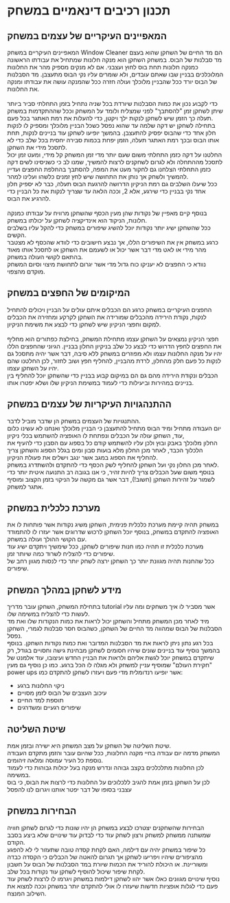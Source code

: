 # תכנון רכיבים דינאמיים במשחק
## המאפיינים העיקריים של עצמים במשחק
המאפיינים העיקריים במשחק Window Cleaner הם מד החיים של השחקן שהוא בעצם מד סבלנות של הבוס. במשחק השחקן הוא מנקה חלונות שמתחיל את עבודתו הראשונה כמנקה חלונות תחת בוס לחוץ ועצבני. אם לא מנקים מספיק מהר את החלונות המלוכלכים בבניין שבו שאתם עובדים, ולא שומרים עליו נקי הבוס מתעצבן. מד הסבלנות של הבוס יורד ככל שהבניין מלוכלך ועולה חזרה ככל שהמנקה עושה את עבודתו ומנקה את החלונות.<br /><br />
כדי לקבוע נכון את כמות הסבלנות שיורדת בכל שניה נתחיל בזמן התחלתי סביר ביותר שיתן לשחקן זמן "להסתבך" לפני שמצליח ולומד על המשחק וככל שההתקדמות במשחק תעלה כך הזמן שיש לשחקן לנקות ילך ויקטן, כדי להעלות את רמת האתגר בכל פעם.<br />
בתחילה לשחקן יש דקה שלמה עד שהוא נפסל כשכל הבניין מלוכלך ומספיק לו לנקות חלון אחד כדי שהבוס יפסיק להתעצבן. בהמשך יופיעו לשחקן עוד בניינים לנקות, תחת אותו הבוס ובכך רמת האתגר תעלה, הזמן יפחת בכמות סבירה יחסית בכל שלב כדי לא לתסכל מידי את השחקן.<br />
החלטנו על דקה כזמן התחלתי משום שעם יותר מדי זמן המשחק קל מידי, ומעט זמן יכול לתסכל מההתחלה ולא לגרום לשחקנים לרצות להמשיך, שמנו לב כי כשניסינו לשים דקה כזמן התחלתי הצלחנו גם לחקור מעט את המפה, להסתבך בהחלפת החפצים ועדיין להמשיך ולשחק אך נותן את התחושה שיש לחץ זמנים כלשהו ועלינו למהר.<br />
ככל שיעלו השלבים גם רמת הניקיון הדרושה להרגעת הבוס תעלה, כבר לא יספיק חלון אחד נקי בבניין כדי שירגע, אלא 2, וככה הלאה עד שצריך לנקות את כל הבניין כדי להרגיע את הבוס.<br /><br />
בנוסף קיים מאפיין של נקודות שהן מעין הכסף שהשחקן מרוויח על עבודתו כמנקה חלונות, הניקוד הוא אינדיקציה לשחקן על יכולתו במשחק. <br />ככל שהשחקן ישיג יותר נקודות יוכל להשיג שיפורים במשחק כדי להקל עליו בשלבים הקשים.<br /> כרגע במשחק אין את השיפורים הללו, אך נבצע חישובים כדי לוודא שהכסף לא מצטבר מהר מידי או לאט מדי דבר אשר יכול או לשעמם את השחקן או לתסכל אותו מאוד בהתאם לקושי העולה במשחק. <br />נוודא כי החפצים לא יעניקו כוח גדול מדי אשר יגרום לתחושת מיצוי וסיום המשחק מוקדם מהצפוי.<br />
## המיקומים של החפצים במשחק
החפצים העיקריים במשחק כרגע הם הכבלים איתם עולים על הבניין ויכולים להתחיל לנקות, נקודת הירידה מהכבלים שמורידה את השחקן לקרקע ומחזירה את הכבלים למקום וחפצי הניקיון שיש לשחקן כדי לבצע את משימת הניקיון.<br /><br />
חפצי הניקיון נמצאים על השחקן עצמו מתחילת המשחק, בחילצת כפתורים הוא מחליף את החפצים לחפץ הדרוש כדי לבצע כל שלב בניקיון החלון בבניין. הגיוני שהחפצים הללו יהיו על מנקה החלונות עצמו ולא מפוזרים במשחק ללא סיבה, דבר אשר יהיה מתסכל גם לנקות כל פעם חלק מהחלון, לרדת מהבניין, להחליף חפץ ושוב לחזור, לכן החלטנו שהם יהיו על השחקן עצמו.<br />
הכבלים ונקודת הירידה מהם גם הם במיקום קבוע בבניין כדי שהשחקן יוכל להחליף בין בניינים במהירות וביעילות כדי לעמוד במשימת הניקיון שלו ושלא יפטרו אותו.<br />
## ההתנהגויות העיקריות של עצמים במשחק
ההתנגויות של העצמים במשחק הן שדבר מוביל לדבר.<br />
יום העבודה מתחיל ומיד הבוס מתחיל להתעצבן כי הבניין מלוכלך ואנחנו לא עשינו כלום עוד, השחקן עולה על הכבלים ונפתחת לו האופציה להשתמש בכלי ניקיון,<br /> החלון מלוכלך באבק ובוץ ולכן עליו להשתמש קודם כל בספוג עם הסבון כדי להעיף את הלכלוך הכבד, לאחר מכן החלון מלא בועות סבון ומים בגלל הספוג והשחקן צריך להחליף את הספוג במגב אשר ינגב וישלים את פעולת הניקיון.<br />לאחר מכן החלון נקי ועל השחקן להחליף לשק הכסף כדי להתקדם ולהשתדרג במשחק.<br />
בנוסף משום שעל הכבלים צריך להיות זהיר, כי אנו בגובה רב התנועה איטית יותר כדי לשמור על זהירות השחקן (חשוב!), דבר אשר גם מקשה על הניקוי בזמן הקצוב ומוסיף אתגר למשחק.
## מערכת כלכלית במשחק
במשחק תהיה קיימת מערכת כלכלית פנימית, השחקן משיג נקודות אשר פותחות לו את האופציה להתקדם במשחק, בנוסף יוכל השחקן לרכוש שדרוגים אשר יעזרו לו להתמודד עם הקושי ההולך ועולה במשחק.<br />
מערכת כלכלית זו תהיה כמו חנות שיפורים לשחקן, ככל שימשיך ויתקדם ישיג עוד שיפורים כדי להצליח לשרוד כמה שיותר זמן.<br />
ככל שהחנות תהיה מגוונת יותר כך השחקן ירצה לשחק יותר כדי לנסות מגוון רחב של שיפורים.
## מידע לשחקן במהלך המשחק
בתחילת המשחק, השחקן עובר מדריך tutorial אשר מסביר לו איך משחקים ומה עליו לעשות כדי להצליח במשימה שלו.<br />
מיד לאחר מכן המשחק מתחיל והשחקן יכול לראות את כמות הנקודות שלו ואת מד הסבלנות של הבוס שמהווה מד החיים של השחקן, כשהבוס חסר סבלנות לגמרי, השחקן נפסל.<br />
בכל רגע נתון ניתן לראות את מד הסבלנות המדובר ואת כמות נקודות השחקן.
בנוסף בהמשך נוסיף עוד בניינים שונים שיהיו חסומים לשחקן מבחינת גישה וחסויים בגודל, רק שיתקדם במשחק יוכל לגשת אליהם ולראות את הבניין החדש ועיצובו, עוד אלמנט של "חקירת העולם" שמוסיף עניין למשחק ולא מגלה לו הכל ברגע.
כמו כן נוסיף גם מעין power ups אשר יופיעו רנדומלית מדי פעם ויעזרו לשחקן להתקדם כמו:<br />
- ניקוי החלונות ברגע<br />
- עיכוב העצבים של הבוס לזמן מסויים<br />
- תוספת למד החיים<br />
- שיפורים רגעיים ומשדרגים<br />
## שיטת השליטה
שיטת השליטה של השחקן על מצב המשחק היא ישירה ובזמן אמת.<br />המשחק מדמה יום עבודה בחיי מקנה החלונות, ככל שהיום עובר והזמן מתקדם העבודה נוספת כל העיר עמוסה ומלאה זיהומים.<br />לכן החלונות מתלכלכים בקצב גבוהה ונדרש מנקה בעל יכולות גבוהות כדי לעמוד במשימה.<br />לכן על השחקן בזמן אמת להגיב ללכלוכים על החלונות כדי לרצות את הבוס, כי בוס עצבני בסופו של דבר יפטר אותנו ויגרום לנו להפסל<br />
## הבחירות במשחק
הבחירות שהשחקנים יצטרכו לבצע במשחק הן יהיו שונות כדי לגרום לשחקן חוויה שמשתנה ממשחק למשחק ורצון לשחק עוד כדי לבדוק עוד שינויים שלא ביצע בסבב הקודם.<br />
כל שיפור במשחק יהיה עם דילמה, האם לקחת קסדה טובה שתעזור לי לא להפגע מהציפורים שיהיו ויפריעו לשחקן אך תגרום להאטה של הכבלים כי הקסדה כבדה ומשוריינת. או היכולת להוריד את הכמות שיורת במד הסבלנות של הבוס על חשבון לקחת שיפור שיכול להוסיף לשחקן עוד נקודות בכל שלב.<br />
נוסיף שינויים מגוונים כאלו אשר יהוו לשחקן דילמות במשחק ויגרמו לו לרצות לשחק עוד פעם כדי לגלות אופציות חדשות שיעזרו לו אולי להתקדם יותר במשחק וככה למצוא את השילוב המנצח.




